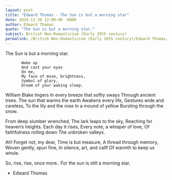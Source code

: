 ```yaml
---
layout: post
title: "Edward Thomas - The Sun is but a morning star"
date: 2024-12-30 12:00:00 -0000
author: Edward Thomas
quote: "The Sun is but a morning star."
subject: British Neo-Romanticism (Early 20th century)
permalink: /British Neo-Romanticism (Early 20th century)/Edward Thomas/Edward Thomas - The Sun is but a morning star
---
```


The Sun is but a morning star.

           Wake up
           And cast your eyes
           On me,
           My face of muse, brightness,
           Symbol of glory,
           Dream of your waking sleep.

William Blake lingers 
In every breeze that softly sways
Through ancient trees.
The sun that warms the earth
Awakens every life,
Gestures wide and careless,
To the lily and the rose
In a mound of yellow
Bursting through the snow.

From deep slumber wrenched,
The lark leaps to the sky,
Reaching for heaven’s heights.
Each day it rises,
Every note, a whisper of love,
Of faithfulness rolling down
The unbroken valleys.

Ah! Forget not, my dear,
Time is but measure,
A thread through memory,
Woven gently, spun fine,
In silence, art, and callf
Of warmth to keep us whole.

So, rise, rise, once more..
For the sun is still a morning star.

- Edward Thomas
